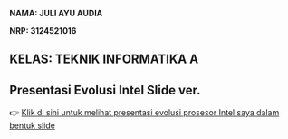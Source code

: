 **NAMA: JULI AYU AUDIA**

**NRP:  3124521016**

**KELAS: TEKNIK INFORMATIKA A** 
------

## Presentasi Evolusi Intel Slide ver.
👉 [Klik di sini untuk melihat presentasi evolusi prosesor Intel saya dalam bentuk slide](https://hackmd.io/@saLe5W3BTkOoppNopUzDZA/BkHs9kgkgx)
